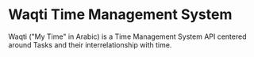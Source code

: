 # Waqti Time Management System

Waqti ("My Time" in Arabic) is a Time Management System API centered around Tasks and their interrelationship with time.
